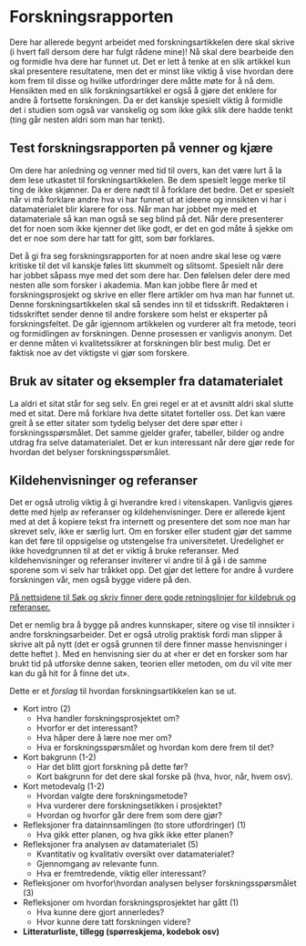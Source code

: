 # Forskningsrapporten

Dere har allerede begynt arbeidet med forskningsartikkelen dere skal skrive (i hvert fall dersom dere har fulgt rådene mine)! Nå skal dere bearbeide den og formidle hva dere har funnet ut. Det er lett å tenke at en slik artikkel kun skal presentere resultatene, men det er minst like viktig å vise hvordan dere kom frem til disse og hvilke utfordringer dere måtte møte for å nå dem. Hensikten med en slik forskningsartikkel er også å gjøre det enklere for andre å fortsette forskningen. Da er det kanskje spesielt viktig å formidle det i studien som også var vanskelig og som ikke gikk slik dere hadde tenkt (ting går nesten aldri som man har tenkt).

## Test forskningsrapporten på venner og kjære

Om dere har anledning og venner med tid til overs, kan det være lurt å la dem lese utkastet til forskningsartikkelen. Be dem spesielt legge merke til ting de ikke skjønner. Da er dere nødt til å forklare det bedre. Det er spesielt når vi må forklare andre hva vi har funnet ut at ideene og innsikten vi har i datamaterialet blir klarere for oss. Når man har jobbet mye med et datamateriale så kan man også se seg blind på det. Når dere presenterer det for noen som ikke kjenner det like godt, er det en god måte å sjekke om det er noe som dere har tatt for gitt, som bør forklares.

Det å gi fra seg forskningsrapporten for at noen andre skal lese og være kritiske til det vil kanskje føles litt skummelt og slitsomt. Spesielt når dere har jobbet såpass mye med det som dere har. Den følelsen deler dere med nesten alle som forsker i akademia. Man kan jobbe flere år med et forskningsprosjekt og skrive en eller flere artikler om hva man har funnet ut. Denne forskningsartikkelen skal så sendes inn til et tidsskrift. Redaktøren i tidsskriftet sender denne til andre forskere som helst er eksperter på forskningsfeltet. De går igjennom artikkelen og vurderer alt fra metode, teori og formidlingen av forskningen. Denne prosessen er vanligvis anonym. Det er denne måten vi kvalitetssikrer at forskningen blir best mulig. Det er faktisk noe av det viktigste vi gjør som forskere.

## Bruk av sitater og eksempler fra datamaterialet

La aldri et sitat står for seg selv. En grei regel er at et avsnitt aldri skal slutte med et sitat. Dere må forklare hva dette sitatet forteller oss. Det kan være greit å se etter sitater som tydelig belyser det dere spør etter i forskningsspørsmålet. Det samme gjelder grafer, tabeller, bilder og andre utdrag fra selve datamaterialet. Det er kun interessant når dere gjør rede for hvordan det belyser forskningsspørsmålet.

## Kildehenvisninger og referanser

Det er også utrolig viktig å gi hverandre kred i vitenskapen. Vanligvis gjøres dette med hjelp av referanser og kildehenvisninger. Dere er allerede kjent med at det å kopiere tekst fra internett og presentere det som noe man har skrevet selv, ikke er særlig lurt. Om en forsker eller student gjør det samme kan det føre til oppsigelse og utstengelse fra universitetet. Uredelighet er ikke hovedgrunnen til at det er viktig å bruke referanser. Med kildehenvisninger og referanser inviterer vi andre til å gå i de samme sporene som vi selv har tråkket opp. Det gjør det lettere for andre å vurdere forskningen vår, men også bygge videre på den. 

<a href="http://sokogskriv.no/kildebruk-og-referanser/">På nettsidene til Søk og skriv finner dere gode retningslinjer for kildebruk og referanser.</a>

Det er nemlig bra å bygge på andres kunnskaper, sitere og vise til innsikter i andre forskningsarbeider. Det er også utrolig praktisk fordi man slipper å skrive alt på nytt (det er også grunnen til dere finner masse henvisninger i dette heftet ). Med en henvisning sier du at «her er det en forsker som har brukt tid på utforske denne saken, teorien eller metoden, om du vil vite mer kan du gå hit for å finne det ut».

Dette er et <em>forslag</em> til hvordan forskningsartikkelen kan se ut.

<ul>
    <li>Kort intro (2)
<ul>
    <li>Hva handler forskningsprosjektet om?</li>
    <li>Hvorfor er det interessant?</li>
    <li>Hva håper dere å lære noe mer om?</li>
    <li>Hva er forskningsspørsmålet og hvordan kom dere frem til det?</li>
</ul>
</li>
    <li>Kort bakgrunn (1-2)
<ul>
    <li>Har det blitt gjort forskning på dette før?</li>
    <li>Kort bakgrunn for det dere skal forske på (hva, hvor, når, hvem osv).</li>
</ul>
</li>
    <li>Kort metodevalg (1-2)
<ul>
    <li>Hvordan valgte dere forskningsmetode?</li>
    <li>Hva vurderer dere forskningsetikken i prosjektet?</li>
    <li>Hvordan og hvorfor går dere frem som dere gjør?</li>
</ul>
</li>
    <li>Refleksjoner fra datainnsamlingen (to store utfordringer) (1)
<ul>
    <li>Hva gikk etter planen, og hva gikk ikke etter planen?</li>
</ul>
</li>
    <li>Refleksjoner fra analysen av datamaterialet (5)
<ul>
    <li>Kvantitativ og kvalitativ oversikt over datamaterialet?</li>
    <li>Gjennomgang av relevante funn.</li>
    <li>Hva er fremtredende, viktig eller interessant?</li>
</ul>
</li>
    <li>Refleksjoner om hvorfor\hvordan analysen belyser forskningsspørsmålet (3)</li>
    <li>Refleksjoner om hvordan forskningsprosjektet har gått (1)
<ul>
    <li>Hva kunne dere gjort annerledes?</li>
    <li>Hvor kunne dere tatt forskningen videre?</li>
</ul>
</li>
    <li><strong>Litteraturliste, tillegg (spørreskjema, kodebok osv)</strong></li>
</ul>
